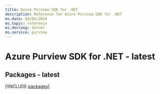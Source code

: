 ```yaml
---
title: Azure Purview SDK for .NET
description: Reference for Azure Purview SDK for .NET
ms.date: 04/05/2024
ms.topic: reference
ms.devlang: dotnet
ms.service: purview
---
```

# Azure Purview SDK for .NET - latest
## Packages - latest
[!INCLUDE [packages](purview-index.md)]